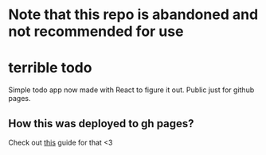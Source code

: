 # Note that this repo is abandoned and not recommended for use

# terrible todo

Simple todo app now made with React to figure it out.
Public just for github pages.

## How this was deployed to gh pages?

Check out [this](https://blog.usejournal.com/how-to-deploy-your-react-app-into-github-pages-b2c96292b18e) guide for that <3

